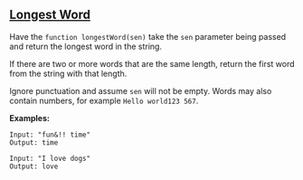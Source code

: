 ## [Longest Word](https://solers.coderbyte.com/editor/Longest%20Word:Java)

Have the `function longestWord(sen)` take the `sen` parameter being passed and return the longest word in the string. 

If there are two or more words that are the same length, return the first word from the string with that length. 

Ignore punctuation and assume `sen` will not be empty. Words may also contain numbers, for example `Hello world123 567`.

**Examples:**

````
Input: "fun&!! time"
Output: time
````

````
Input: "I love dogs"
Output: love
````